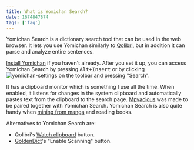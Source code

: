 ```yaml
---
title: What is Yomichan Search?
date: 1674847874
tags: ['faq']
---
```


Yomichan Search is a dictionary search tool
that can be used in the web browser.
It lets you use Yomichan similarly to
[Qolibri](setting-up-qolibri.html),
but in addition it can parse and analyze entire sentences.

[Install Yomichan](setting-up-yomichan.html) if you haven't already.
After you set it up,
you can access Yomichan Search by pressing <kbd>Alt+Insert</kbd>
or by clicking
![yomichan-settings](https://foosoft.net/projects/yomichan/ext/images/yomichan-icon.svg)
on the toolbar and pressing "Search".

It has a clipboard monitor which is something I use all the time.
When enabled, it listens for changes in the system clipboard
and automatically pastes text from the clipboard to the search page.
[Mpvacious](mining-from-movies-and-tv-shows.html#mpvacious)
was made to be paired together with Yomichan Search.
Yomichan Search is also quite handy
when [mining from manga](mining-from-manga.html) and reading books.

Alternatives to Yomichan Search are:
* Qolibri's [Watch clipboard](setting-up-qolibri.html#watch-clipboard) button.
* [GoldenDict](setting-up-goldendict.html)'s "Enable Scanning" button.
